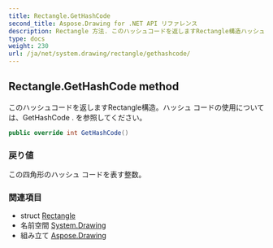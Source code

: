 ```yaml
---
title: Rectangle.GetHashCode
second_title: Aspose.Drawing for .NET API リファレンス
description: Rectangle 方法. このハッシュコードを返しますRectangle構造ハッシュ コードの使用についてはGetHashCode . を参照してください
type: docs
weight: 230
url: /ja/net/system.drawing/rectangle/gethashcode/
---
```

## Rectangle.GetHashCode method

このハッシュコードを返しますRectangle構造。ハッシュ コードの使用については、GetHashCode . を参照してください。

```csharp
public override int GetHashCode()
```

### 戻り値

この四角形のハッシュ コードを表す整数。

### 関連項目

* struct [Rectangle](../)
* 名前空間 [System.Drawing](../../rectangle/)
* 組み立て [Aspose.Drawing](../../../)


